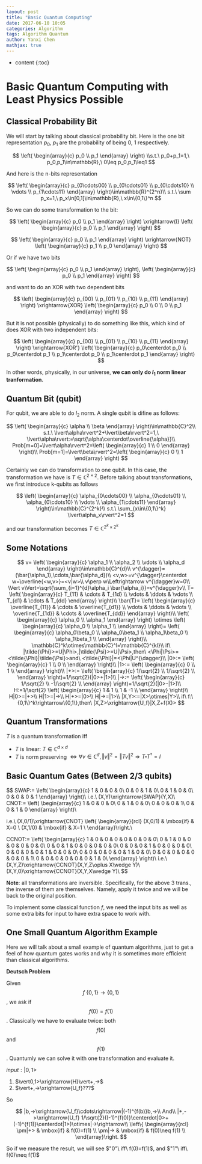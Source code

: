 ```yaml
---
layout: post
title: "Basic Quantum Computing"
date: 2017-06-10 10:05
categories: Algorithm
tags: Algorithm Quantum
author: Yanxi Chen
mathjax: true
---
```


* content
{:toc}


# Basic Quantum Computing with Least Physics Possible

## Classical Probability Bit

We will start by talking about classical probability bit. Here is the one bit representation $p_0$, $p_1$ are the probability of being $0$, $1$ respectively.

$$
\left( \begin{array}{c} p_0 \\ p_1 \end{array} \right)
\\s.t.\ p_0+p_1=1,\ p_0,p_1\in\mathbb{R},\ 0\leq p_0,p_1\leq1
$$

And here is the n-bits representation

$$
\left( \begin{array}{c} 
        p_{0\cdots00} \\ 
        p_{0\cdots01} \\
        p_{0\cdots10} \\
        \vdots \\
        p_{1\cdots11} \end{array} \right)\in\mathbb{R}^{2^n}\\
        s.t.\ \sum p_x=1,\ p_x\in[0,1]\in\mathbb{R},\ x\in\{0,1\}^n
$$

So we can do some transformation to the bit:

$$
\left( \begin{array}{c} p_0 \\ p_1 \end{array} \right)
\xrightarrow{I}
\left( \begin{array}{c} p_0 \\ p_1 \end{array} \right)
$$

$$
\left( \begin{array}{c} p_0 \\ p_1 \end{array} \right)
\xrightarrow{NOT}
\left( \begin{array}{c} p_1 \\ p_0 \end{array} \right)
$$


Or if we have two bits 

$$
\left( \begin{array}{c} p_0 \\ p_1 \end{array} \right),
\left( \begin{array}{c} p_0 \\ p_1 \end{array} \right)
$$

and want to do an XOR with two dependent bits

$$
\left( \begin{array}{c} p_{00} \\ p_{01} \\ p_{10} \\ p_{11} \end{array} \right)
\xrightarrow{XOR}
\left( \begin{array}{c} p_0 \\ 0 \\ 0 \\ p_1 \end{array} \right)
$$

But it is not possible (physically) to do something like this, which kind of does XOR with two independent bits:

$$
\left( \begin{array}{c} p_{00} \\ p_{01} \\ p_{10} \\ p_{11} \end{array} \right)
\xrightarrow{XOR'}
\left( \begin{array}{c} p_0\centerdot p_0 \\ p_0\centerdot p_1 \\ 
p_1\centerdot p_0 \\ p_1\centerdot p_1 \end{array} \right)
$$

In other words, physically, in our universe, __we can only do $l_1$ norm linear tranformation__.

<!--more-->

## Quantum Bit (qubit)
For qubit, we are able to do $l_2$ norm. A single qubit is difine as follows:

$$
\left( \begin{array}{c} \alpha \\ \beta \end{array} \right)\in\mathbb{C}^2\\
s.t.\ \lvert\alpha\rvert^2+\lvert\beta\rvert^2=1,\ \lvert\alpha\rvert:=\sqrt{\alpha\centerdot\overline{\alpha}}\\
Prob[m=0]=\lvert\alpha\rvert^2=\left( \begin{array}{c} 1 \\ 0 \end{array} \right)\\
Prob[m=1]=\lvert\beta\rvert^2=\left( \begin{array}{c} 0 \\ 1 \end{array} \right)
$$

Certainly we can do transformation to one qubit. In this case, the transformation we have is $T\in\mathbb{C}^{2\times2}$. Before talking about transformations, we first introduce k-qubits as follows

$$
\left( \begin{array}{c} 
        \alpha_{0\cdots00} \\ 
        \alpha_{0\cdots01} \\
        \alpha_{0\cdots10} \\
        \vdots \\
        \alpha_{1\cdots11} \end{array} \right)\in\mathbb{C}^{2^k}\\
        s.t.\ \sum_{x\in\{0,1\}^k} \lvert\alpha_x\rvert^2=1
$$

and our transformation becomes $T\in\mathbb{C}^{2^k\times2^k}$

## Some Notations

$$
v=
\left( \begin{array}{c} 
        \alpha_1 \\ 
        \alpha_2 \\
        \vdots \\
        \alpha_d \end{array} \right)\in\mathbb{C}^{d}\\
v^{\dagger}=(\bar{\alpha_1},\cdots,\bar{\alpha_d})\\
<v,w>=v^{\dagger}\centerdot w=\overline{<w,v>}=<v|w>\\
v\perp w\Leftrightarrow v^{\dagger}w=0\\
\Vert v\Vert=\sqrt{\sum_{i=1}^{d}\alpha_i \bar{\alpha_i}}=v^{\dagger}v\\
T=
\left( \begin{array}{c} 
        T_{11} & \cdots & T_{1d} \\ 
        \vdots & \ddots & \vdots \\
        T_{d1} & \cdots & T_{dd} \end{array} 
\right)\\
\bar{T}=
\left( \begin{array}{c} 
        \overline{T_{11}} & \cdots & \overline{T_{d1}} \\ 
        \vdots & \ddots & \vdots \\
        \overline{T_{1d}} & \cdots & \overline{T_{dd}} \end{array} 
\right)\\
\left( \begin{array}{c} 
        \alpha_0 \\ 
        \alpha_1 
        \end{array} 
\right)
\otimes
\left( \begin{array}{c} 
        \alpha_0 \\ 
        \alpha_1 \\
        \end{array} 
\right)=
\left( \begin{array}{c} 
        \alpha_0\beta_0 \\ 
        \alpha_0\beta_1 \\
        \alpha_1\beta_0 \\ 
        \alpha_1\beta_1 \\
        \end{array} 
\right)\\
\mathbb{C}^k\otimes\mathbb{C}^l=\mathbb{C}^{kl}\\
if\ |\tilde{\Phi}>=U|\Phi>,|\tilde{\Psi}>=U|\Psi>,then\ <\Phi|\Psi>=<\tilde{\Phi}|\tilde{\Psi}>and\ <\tilde{\Phi}|=<\Phi|U^{\dagger}\\
|0>:=
\left( \begin{array}{c} 
        1 \\ 
        0  \\
    \end{array} 
\right)\\
|1>:=
\left( \begin{array}{c} 
        0 \\ 
        1  \\
    \end{array} 
\right)\\
|+>:=
\left( \begin{array}{c} 
        1/\sqrt{2} \\ 
        1/\sqrt{2}  \\
    \end{array} 
\right)=1/\sqrt{2}(|0>+|1>)\\
|->:=
\left( \begin{array}{c} 
        1/\sqrt{2} \\ 
        -1/\sqrt{2}  \\
    \end{array} 
\right)=1/\sqrt{2}(|0>-|1>)\\
H:=1/\sqrt{2}
\left( \begin{array}{c} 
        1 & 1 \\ 
        1 & -1  \\
    \end{array} 
\right)\\
H|0>=|+>\\
H|1>=|->\\
H|+>=|0>\\
H|->=|1>\\
|X,Y>:=|X>\otimes|Y>\\
if\ f:\{0,1\}^k\rightarrow\{0,1\},then\ |X,Z>\xrightarrow{U_f}|X,Z+f(X)>
$$

## Quantum Transformations
$T$ is a quantum transformation iff
- $T$ is linear: $T\in\mathbb{C}^{d\times d}$
- $T$ is norm preserving $\Leftrightarrow\forall v\in\mathbb{C}^d,\Vert v\Vert^2=\Vert Tv\Vert^2\Rightarrow T\centerdot T^{\dagger}=I$

## Basic Quantum Gates (Between 2/3 qubits)

$$
SWAP:=
\left( \begin{array}{c} 
        1 & 0 & 0 & 0\\ 
        0 & 0 & 1 & 0\\ 
        0 & 1 & 0 & 0\\ 
        0 & 0 & 0 & 1
    \end{array}
\right)\\
i.e.\ 
(X,Y)\xrightarrow{SWAP}(Y,X)\\
CNOT:=
\left( \begin{array}{c} 
        1 & 0 & 0 & 0\\ 
        0 & 1 & 0 & 0\\ 
        0 & 0 & 0 & 1\\ 
        0 & 0 & 1 & 0 
    \end{array}
\right)\\

i.e.\ 
(X,0/1)\xrightarrow{CNOT}
\left\{ \begin{array}{rcl}
(X,0/1) & \mbox{if} & X=0 \\ 
(X,1/0)  & \mbox{if} & X=1 \\
\end{array}\right.\\

CCNOT:=
\left( \begin{array}{c} 
        1 & 0 & 0 & 0 & 0 & 0 & 0 & 0\\ 
        0 & 1 & 0 & 0 & 0 & 0 & 0 & 0\\ 
        0 & 0 & 1 & 0 & 0 & 0 & 0 & 0\\ 
        0 & 0 & 0 & 1 & 0 & 0 & 0 & 0\\ 
        0 & 0 & 0 & 0 & 1 & 0 & 0 & 0\\ 
        0 & 0 & 0 & 0 & 0 & 1 & 0 & 0\\ 
        0 & 0 & 0 & 0 & 0 & 0 & 0 & 1\\ 
        0 & 0 & 0 & 0 & 0 & 0 & 1 & 0\\ 
    \end{array}
\right)\\
i.e.\ 
(X,Y,Z)\xrightarrow{CCNOT}(X,Y,Z\oplus X\wedge Y)\\
(X,Y,0)\xrightarrow{CCNOT}(X,Y,X\wedge Y)\\
$$

__Note__: all transformations are inversible. Specifically, for the above 3 trans., the inverse of them are themselves. Namely, apply it twice and we will be back to the original position.

To implement some classical function $f$, we need the input bits as well as some extra bits for input to have extra space to work with.

## One Small Quantum Algorithm Example

Here we will talk about a small example of quantum algorithms, just to get a feel of how quantum gates works and why it is sometimes more efficient than classical algorithms.

__Deutsch Problem__

Given $$f\:\{0,1\}\rightarrow\{0,1\}$$, we ask if $$f(0)=f(1)$$.
Classically we have to evaluate twice: both $$f(0)$$ and $$f(1)$$.
Quantumly we can solve it with one transformation and evaluate it.

$input:\vert0,1>$
1. $\vert0,1>\xrightarrow{H}\vert+,->$
2. $\vert+,->\xrightarrow{U_f}???$

So

$$
|b,->\xrightarrow{U_f}\cdots\rightarrow|(-1)^{f(b)}b,->\\
And\\
|+,->\xrightarrow{U_f}
1/\sqrt{2}((-1)^{f(0)}\centerdot|0>+(-1)^{f(1)}\centerdot|1>)\otimes|->\rightarrow\\
\left\{ \begin{array}{rcl}
\pm|+> & \mbox{if} & f(0)=f(1) \\ 
\pm|->  & \mbox{if} & f(0)\neq f(1) \\
\end{array}\right.
$$

So if we measure the result, we will see $"0"\ iff\ f(0)=f(1)$, and $"1"\ iff\ f(0)\neq f(1)$
